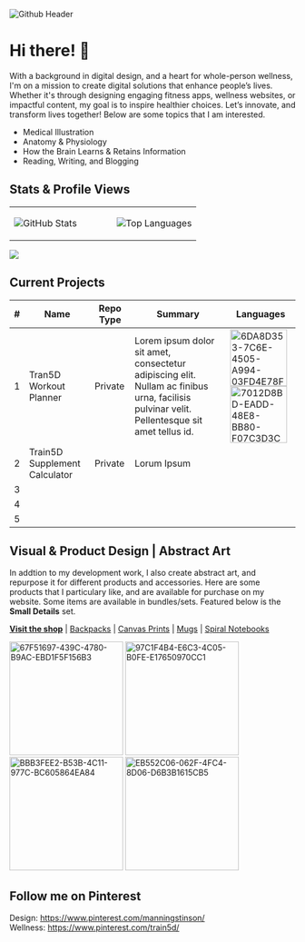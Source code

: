 ![Github Header](https://github.com/manningstinson/manningstinson/assets/104523090/93d6c665-d861-4db4-858e-1d1f52a5fdf2)

# Hi there! 👋
With a background in digital design, and a heart for whole-person wellness, I'm on a mission to create digital solutions that enhance people’s lives. Whether it's through designing engaging fitness apps, wellness websites, or impactful content, my goal is to inspire healthier choices. Let’s innovate, and transform lives together! Below are some topics that I am interested. 

- Medical Illustration
- Anatomy & Physiology
- How the Brain Learns & Retains Information
- Reading, Writing, and Blogging

## Stats & Profile Views
<table>
  <tr>
    <td valign="top" width="55%">

![GitHub Stats](https://github-readme-stats.vercel.app/api?username=manningstinson&show_icons=true&count_private=true&hide_border=true)

</td>
<td valign="top" width="45%">

![Top Languages](https://github-readme-stats.vercel.app/api/top-langs/?username=manningstinson&hide_border=true&layout=donut&hide=roff,&langs_count=6&include_repo=html,css,python,react,c&hide_title=true)

</td>
</tr>
</table>

![](https://komarev.com/ghpvc/?username=manningstinson&style=for-the-badge)

## Current Projects

| # | Name   | Repo Type | Summary | Languages   |
|---|------|-----------|---------|-----------|
| 1 | Tran5D Workout Planner | Private | Lorem ipsum dolor sit amet, consectetur adipiscing elit. Nullam ac finibus urna, facilisis pulvinar velit. Pellentesque sit amet tellus id. | <img width="100" alt="6DA8D353-7C6E-4505-A994-03FD4E78F328" src="https://github.com/manningstinson/manningstinson/assets/104523090/3e68e91a-329a-454c-81cf-eca45f5d2674"> <img width="100" alt="7012D8BD-EADD-48E8-BB80-F07C3D3C4368" src="https://github.com/manningstinson/manningstinson/assets/104523090/7299bcb6-fb0b-410e-b036-a0e6545bbe04"> |
| 2 | Train5D Supplement Calculator |Private| Lorum Ipsum |           |
| 3 |      |           |         |           |
| 4 |      |           |         |           |
| 5 |      |           |         |           |


## Visual & Product Design | Abstract Art
In addtion to my development work, I also create abstract art, and repurpose it for different products and accessories.  Here are some products that I particulary like, and are available for purchase on my website. Some items are available in bundles/sets. Featured below is the **Small Details** set. <br> 

**[Visit the shop](https://manningstinson.com/shop)** | [Backpacks](https://manningstinson.com/product-category/backpacks/) | [Canvas Prints](https://manningstinson.com/product-category/canvas-prints/) | [Mugs](https://manningstinson.com/product-category/mugs/) | [Spiral Notebooks](https://manningstinson.com/product-category/spiral-notebooks/)

<img width="200" alt="67F51697-439C-4780-B9AC-EBD1F5F156B3" src="https://github.com/manningstinson/manningstinson/assets/104523090/1397e337-5c4d-4557-85cc-d53f7a60cf57">
<img width="200" alt="97C1F4B4-E6C3-4C05-B0FE-E17650970CC1" src="https://github.com/manningstinson/manningstinson/assets/104523090/a0c4a12a-c41d-4831-80a2-76599a2d69d6">
<img width="200" alt="BBB3FEE2-B53B-4C11-977C-BC605864EA84" src="https://github.com/manningstinson/manningstinson/assets/104523090/bfbf453b-e169-4820-8be3-7e3b2c14c683">
<img width="200" alt="EB552C06-062F-4FC4-8D06-D6B3B1615CB5" src="https://github.com/manningstinson/manningstinson/assets/104523090/2b1db3b4-7b01-413e-abeb-e7aa3f4e83a8">


## Follow me on Pinterest
Design: https://www.pinterest.com/manningstinson/ <br>
Wellness: https://www.pinterest.com/train5d/


<!--
**manningstinson/manningstinson** is a ✨ _special_ ✨ repository because its `README.md` (this file) appears on your GitHub profile.

Here are some ideas to get you started:

- 🔭 I’m currently working on ...
- 🌱 I’m currently learning ...
- 👯 I’m looking to collaborate on ...
- 🤔 I’m looking for help with ...
- 💬 Ask me about ...
- 📫 How to reach me: ...
- 😄 Pronouns: ...
- ⚡ Fun fact: ...
-->
